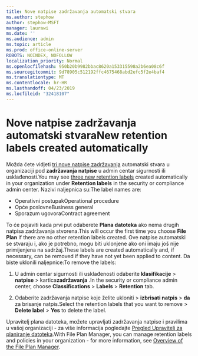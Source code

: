 ```yaml
---
title: Nove natpise zadržavanja automatski stvara
ms.author: stephow
author: stephow-MSFT
manager: laurawi
ms.date: ''
ms.audience: admin
ms.topic: article
ms.prod: office-online-server
ROBOTS: NOINDEX, NOFOLLOW
localization_priority: Normal
ms.openlocfilehash: 950b20b9982bbac8620a153315598a2b6ea08c6f
ms.sourcegitcommit: 9d78905c512192ffc4675468abd2efc5f2e4baf4
ms.translationtype: MT
ms.contentlocale: hr-HR
ms.lasthandoff: 04/23/2019
ms.locfileid: "32418107"
---
```

# <a name="new-retention-labels-created-automatically"></a><span data-ttu-id="fad08-102">Nove natpise zadržavanja automatski stvara</span><span class="sxs-lookup"><span data-stu-id="fad08-102">New retention labels created automatically</span></span>

<span data-ttu-id="fad08-103">Možda ćete vidjeti [tri nove natpise zadržavanja](https://docs.microsoft.com/en-us/office365/securitycompliance/file-plan-manager#default-retention-labels-and-label-policy) automatski stvara u organizaciji pod **zadržavanja natpise** u admin centar sigurnosti ili usklađenosti.</span><span class="sxs-lookup"><span data-stu-id="fad08-103">You may see [three new retention labels](https://docs.microsoft.com/en-us/office365/securitycompliance/file-plan-manager#default-retention-labels-and-label-policy) created automatically in your organization under **Retention labels** in the security or compliance admin center.</span></span> <span data-ttu-id="fad08-104">Nazivi naljepnica su:</span><span class="sxs-lookup"><span data-stu-id="fad08-104">The label names are:</span></span>

- <span data-ttu-id="fad08-105">Operativni postupak</span><span class="sxs-lookup"><span data-stu-id="fad08-105">Operational procedure</span></span>
- <span data-ttu-id="fad08-106">Opće poslovne</span><span class="sxs-lookup"><span data-stu-id="fad08-106">Business general</span></span>
- <span data-ttu-id="fad08-107">Sporazum ugovora</span><span class="sxs-lookup"><span data-stu-id="fad08-107">Contract agreement</span></span>

<span data-ttu-id="fad08-108">To će pojaviti kada prvi put odaberete **Plana datoteka** ako nema drugih natpisa zadržavanja stvorena.</span><span class="sxs-lookup"><span data-stu-id="fad08-108">This will occur the first time you choose **File Plan** if there are no other retention labels created.</span></span> <span data-ttu-id="fad08-109">Ove natpise automatski se stvaraju i, ako je potrebno, mogu biti uklonjene ako oni imaju još nije primijenjena na sadržaj.</span><span class="sxs-lookup"><span data-stu-id="fad08-109">These labels are created automatically and, if necessary, can be removed if they have not yet been applied to content.</span></span> <span data-ttu-id="fad08-110">Da biste uklonili naljepnice:</span><span class="sxs-lookup"><span data-stu-id="fad08-110">To remove the labels:</span></span>

1. <span data-ttu-id="fad08-111">U admin centar sigurnosti ili usklađenosti odaberite **klasifikacije** > **natpise** > kartica**zadržavanja** .</span><span class="sxs-lookup"><span data-stu-id="fad08-111">In the security or compliance admin center, choose **Classifications** > **Labels** > **Retention** tab.</span></span>

1. <span data-ttu-id="fad08-112">Odaberite zadržavanja natpise koje želite ukloniti > **izbrisati natpis** > **da** za brisanje natpis.</span><span class="sxs-lookup"><span data-stu-id="fad08-112">Select the retention labels that you want to remove > **Delete label** > **Yes** to delete the label.</span></span>

<span data-ttu-id="fad08-113">Upravitelj plana datoteka, možete upravljati zadržavanja natpise i pravilima u vašoj organizaciji - za više informacija pogledajte [Pregled Upravitelj za planiranje datoteka](https://docs.microsoft.com/en-us/office365/securitycompliance/file-plan-manager).</span><span class="sxs-lookup"><span data-stu-id="fad08-113">With File Plan Manager, you can manage retention labels and policies in your organization - for more information, see [Overview of the File Plan Manager](https://docs.microsoft.com/en-us/office365/securitycompliance/file-plan-manager).</span></span>